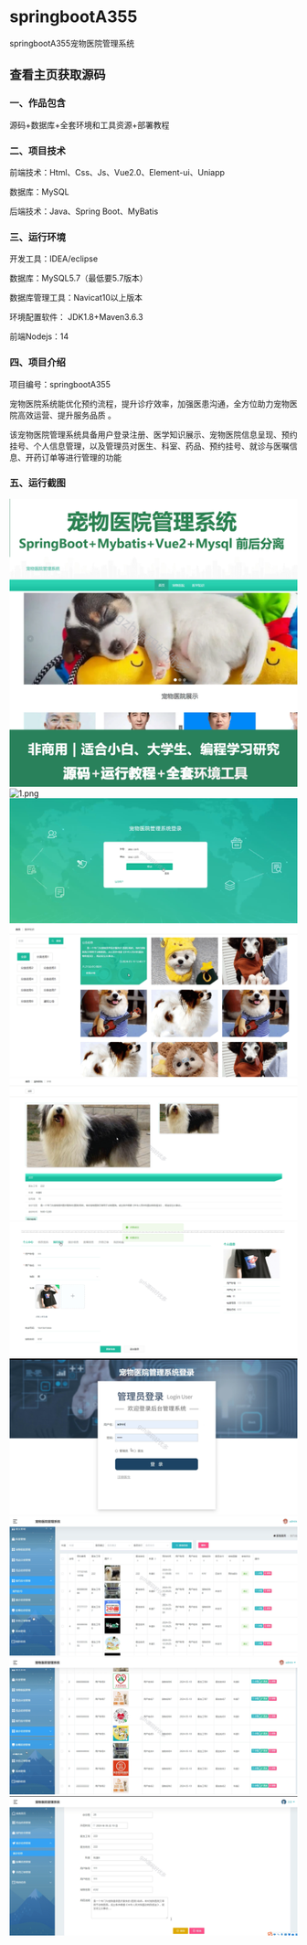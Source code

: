 # springbootA355
springbootA355宠物医院管理系统
 
## 查看主页获取源码


### 一、作品包含

源码+数据库+全套环境和工具资源+部署教程

### 二、项目技术

前端技术：Html、Css、Js、Vue2.0、Element-ui、Uniapp

数据库：MySQL

后端技术：Java、Spring Boot、MyBatis

  

### 三、运行环境

开发工具：IDEA/eclipse

数据库：MySQL5.7（最低要5.7版本）

数据库管理工具：Navicat10以上版本

环境配置软件： JDK1.8+Maven3.6.3

前端Nodejs：14


### 四、项目介绍
项目编号：springbootA355

宠物医院系统能优化预约流程，提升诊疗效率，加强医患沟通，全方位助力宠物医院高效运营、提升服务品质 。

该宠物医院管理系统具备用户登录注册、医学知识展示、宠物医院信息呈现、预约挂号、个人信息管理，以及管理员对医生、科室、药品、预约挂号、就诊与医嘱信息、开药订单等进行管理的功能 

### 五、运行截图

![cover.png](./cover.png)
![1.png](./1.png)
![2.png](./2.png)
![3.png](./3.png)
![4.png](./4.png)
![5.png](./5.png)
![6.png](./6.png)
![7.png](./7.png)
![8.png](./8.png)
![9.png](./9.png)





  
